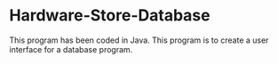 # Hardware-Store-Database
This program has been coded in Java. This program is to create a user interface for a database program.  
